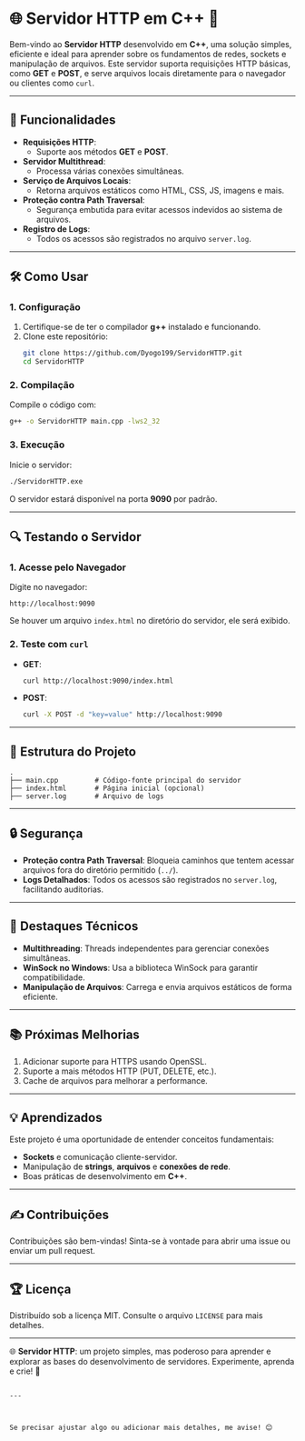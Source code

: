 # 🌐 Servidor HTTP em C++ 🚀

Bem-vindo ao **Servidor HTTP** desenvolvido em **C++**, uma solução simples, eficiente e ideal para aprender sobre os fundamentos de redes, sockets e manipulação de arquivos. Este servidor suporta requisições HTTP básicas, como **GET** e **POST**, e serve arquivos locais diretamente para o navegador ou clientes como `curl`.

---

## 🎯 **Funcionalidades**
- **Requisições HTTP**:
  - Suporte aos métodos **GET** e **POST**.
- **Servidor Multithread**:
  - Processa várias conexões simultâneas.
- **Serviço de Arquivos Locais**:
  - Retorna arquivos estáticos como HTML, CSS, JS, imagens e mais.
- **Proteção contra Path Traversal**:
  - Segurança embutida para evitar acessos indevidos ao sistema de arquivos.
- **Registro de Logs**:
  - Todos os acessos são registrados no arquivo `server.log`.

---

## 🛠️ **Como Usar**

### **1. Configuração**
1. Certifique-se de ter o compilador **g++** instalado e funcionando.
2. Clone este repositório:
   ```bash
   git clone https://github.com/Dyogo199/ServidorHTTP.git
   cd ServidorHTTP
   ```

### **2. Compilação**
Compile o código com:
```bash
g++ -o ServidorHTTP main.cpp -lws2_32
```

### **3. Execução**
Inicie o servidor:
```bash
./ServidorHTTP.exe
```
O servidor estará disponível na porta **9090** por padrão.

---

## 🔍 **Testando o Servidor**

### **1. Acesse pelo Navegador**
Digite no navegador:
```
http://localhost:9090
```
Se houver um arquivo `index.html` no diretório do servidor, ele será exibido.

### **2. Teste com `curl`**
- **GET**:
  ```bash
  curl http://localhost:9090/index.html
  ```
- **POST**:
  ```bash
  curl -X POST -d "key=value" http://localhost:9090
  ```

---

## 📂 **Estrutura do Projeto**
```
.
├── main.cpp         # Código-fonte principal do servidor
├── index.html       # Página inicial (opcional)
├── server.log       # Arquivo de logs
```

---

## 🔒 **Segurança**
- **Proteção contra Path Traversal**: Bloqueia caminhos que tentem acessar arquivos fora do diretório permitido (`../`).
- **Logs Detalhados**: Todos os acessos são registrados no `server.log`, facilitando auditorias.

---

## 🌟 **Destaques Técnicos**
- **Multithreading**: Threads independentes para gerenciar conexões simultâneas.
- **WinSock no Windows**: Usa a biblioteca WinSock para garantir compatibilidade.
- **Manipulação de Arquivos**: Carrega e envia arquivos estáticos de forma eficiente.

---

## 📚 **Próximas Melhorias**
1. Adicionar suporte para HTTPS usando OpenSSL.
2. Suporte a mais métodos HTTP (PUT, DELETE, etc.).
3. Cache de arquivos para melhorar a performance.

---

## 💡 **Aprendizados**
Este projeto é uma oportunidade de entender conceitos fundamentais:
- **Sockets** e comunicação cliente-servidor.
- Manipulação de **strings**, **arquivos** e **conexões de rede**.
- Boas práticas de desenvolvimento em **C++**.

---

## ✍️ **Contribuições**
Contribuições são bem-vindas! Sinta-se à vontade para abrir uma issue ou enviar um pull request.

---

## 🏆 **Licença**
Distribuído sob a licença MIT. Consulte o arquivo `LICENSE` para mais detalhes.

---

🌐 **Servidor HTTP**: um projeto simples, mas poderoso para aprender e explorar as bases do desenvolvimento de servidores. Experimente, aprenda e crie! 🚀
```

---



Se precisar ajustar algo ou adicionar mais detalhes, me avise! 😊
